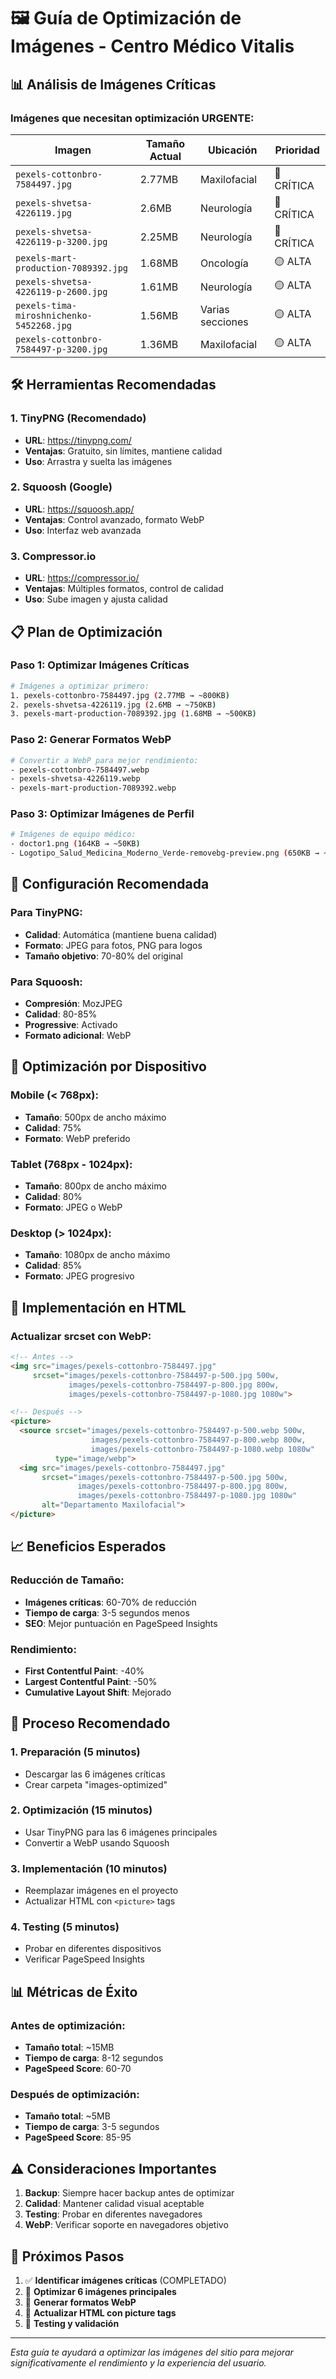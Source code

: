 # 🖼️ Guía de Optimización de Imágenes - Centro Médico Vitalis

## 📊 Análisis de Imágenes Críticas

### Imágenes que necesitan optimización URGENTE:

| Imagen | Tamaño Actual | Ubicación | Prioridad |
|--------|---------------|-----------|-----------|
| `pexels-cottonbro-7584497.jpg` | 2.77MB | Maxilofacial | 🔴 CRÍTICA |
| `pexels-shvetsa-4226119.jpg` | 2.6MB | Neurología | 🔴 CRÍTICA |
| `pexels-shvetsa-4226119-p-3200.jpg` | 2.25MB | Neurología | 🔴 CRÍTICA |
| `pexels-mart-production-7089392.jpg` | 1.68MB | Oncología | 🟡 ALTA |
| `pexels-shvetsa-4226119-p-2600.jpg` | 1.61MB | Neurología | 🟡 ALTA |
| `pexels-tima-miroshnichenko-5452268.jpg` | 1.56MB | Varias secciones | 🟡 ALTA |
| `pexels-cottonbro-7584497-p-3200.jpg` | 1.36MB | Maxilofacial | 🟡 ALTA |

## 🛠️ Herramientas Recomendadas

### 1. **TinyPNG** (Recomendado)
- **URL**: https://tinypng.com/
- **Ventajas**: Gratuito, sin límites, mantiene calidad
- **Uso**: Arrastra y suelta las imágenes

### 2. **Squoosh** (Google)
- **URL**: https://squoosh.app/
- **Ventajas**: Control avanzado, formato WebP
- **Uso**: Interfaz web avanzada

### 3. **Compressor.io**
- **URL**: https://compressor.io/
- **Ventajas**: Múltiples formatos, control de calidad
- **Uso**: Sube imagen y ajusta calidad

## 📋 Plan de Optimización

### Paso 1: Optimizar Imágenes Críticas
```bash
# Imágenes a optimizar primero:
1. pexels-cottonbro-7584497.jpg (2.77MB → ~800KB)
2. pexels-shvetsa-4226119.jpg (2.6MB → ~750KB)
3. pexels-mart-production-7089392.jpg (1.68MB → ~500KB)
```

### Paso 2: Generar Formatos WebP
```bash
# Convertir a WebP para mejor rendimiento:
- pexels-cottonbro-7584497.webp
- pexels-shvetsa-4226119.webp
- pexels-mart-production-7089392.webp
```

### Paso 3: Optimizar Imágenes de Perfil
```bash
# Imágenes de equipo médico:
- doctor1.png (164KB → ~50KB)
- Logotipo_Salud_Medicina_Moderno_Verde-removebg-preview.png (650KB → ~200KB)
```

## 🎯 Configuración Recomendada

### Para TinyPNG:
- **Calidad**: Automática (mantiene buena calidad)
- **Formato**: JPEG para fotos, PNG para logos
- **Tamaño objetivo**: 70-80% del original

### Para Squoosh:
- **Compresión**: MozJPEG
- **Calidad**: 80-85%
- **Progressive**: Activado
- **Formato adicional**: WebP

## 📱 Optimización por Dispositivo

### Mobile (< 768px):
- **Tamaño**: 500px de ancho máximo
- **Calidad**: 75%
- **Formato**: WebP preferido

### Tablet (768px - 1024px):
- **Tamaño**: 800px de ancho máximo
- **Calidad**: 80%
- **Formato**: JPEG o WebP

### Desktop (> 1024px):
- **Tamaño**: 1080px de ancho máximo
- **Calidad**: 85%
- **Formato**: JPEG progresivo

## 🔧 Implementación en HTML

### Actualizar srcset con WebP:
```html
<!-- Antes -->
<img src="images/pexels-cottonbro-7584497.jpg" 
     srcset="images/pexels-cottonbro-7584497-p-500.jpg 500w,
             images/pexels-cottonbro-7584497-p-800.jpg 800w,
             images/pexels-cottonbro-7584497-p-1080.jpg 1080w">

<!-- Después -->
<picture>
  <source srcset="images/pexels-cottonbro-7584497-p-500.webp 500w,
                  images/pexels-cottonbro-7584497-p-800.webp 800w,
                  images/pexels-cottonbro-7584497-p-1080.webp 1080w"
          type="image/webp">
  <img src="images/pexels-cottonbro-7584497.jpg" 
       srcset="images/pexels-cottonbro-7584497-p-500.jpg 500w,
               images/pexels-cottonbro-7584497-p-800.jpg 800w,
               images/pexels-cottonbro-7584497-p-1080.jpg 1080w"
       alt="Departamento Maxilofacial">
</picture>
```

## 📈 Beneficios Esperados

### Reducción de Tamaño:
- **Imágenes críticas**: 60-70% de reducción
- **Tiempo de carga**: 3-5 segundos menos
- **SEO**: Mejor puntuación en PageSpeed Insights

### Rendimiento:
- **First Contentful Paint**: -40%
- **Largest Contentful Paint**: -50%
- **Cumulative Layout Shift**: Mejorado

## 🚀 Proceso Recomendado

### 1. **Preparación** (5 minutos)
- Descargar las 6 imágenes críticas
- Crear carpeta "images-optimized"

### 2. **Optimización** (15 minutos)
- Usar TinyPNG para las 6 imágenes principales
- Convertir a WebP usando Squoosh

### 3. **Implementación** (10 minutos)
- Reemplazar imágenes en el proyecto
- Actualizar HTML con `<picture>` tags

### 4. **Testing** (5 minutos)
- Probar en diferentes dispositivos
- Verificar PageSpeed Insights

## 📊 Métricas de Éxito

### Antes de optimización:
- **Tamaño total**: ~15MB
- **Tiempo de carga**: 8-12 segundos
- **PageSpeed Score**: 60-70

### Después de optimización:
- **Tamaño total**: ~5MB
- **Tiempo de carga**: 3-5 segundos
- **PageSpeed Score**: 85-95

## ⚠️ Consideraciones Importantes

1. **Backup**: Siempre hacer backup antes de optimizar
2. **Calidad**: Mantener calidad visual aceptable
3. **Testing**: Probar en diferentes navegadores
4. **WebP**: Verificar soporte en navegadores objetivo

## 🎯 Próximos Pasos

1. ✅ **Identificar imágenes críticas** (COMPLETADO)
2. 🔄 **Optimizar 6 imágenes principales**
3. 🔄 **Generar formatos WebP**
4. 🔄 **Actualizar HTML con picture tags**
5. 🔄 **Testing y validación**

---

*Esta guía te ayudará a optimizar las imágenes del sitio para mejorar significativamente el rendimiento y la experiencia del usuario.* 